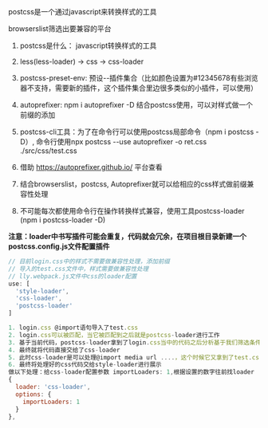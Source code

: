 postcss是一个通过javascript来转换样式的工具


browserslist筛选出要兼容的平台

1. postcss是什么： javascript转换样式的工具
2. less(less-loader) -> css -> css-loader
3. postcss-preset-env: 预设--插件集合（比如颜色设置为#12345678有些浏览器不支持，需要新的插件，这个插件集合里边很多类似的小插件，可以使用）
4. autoprefixer: npm i autoprefixer -D 结合postcss使用，可以对样式做一个前缀的添加
5. postcss-cli工具：为了在命令行可以使用postcss局部命令（npm i postcss -D）, 命令行使用npx postcss --use autoprefixer -o ret.css ./src/css/test.css
6. 借助 https://autoprefixer.github.io/ 平台查看
7. 结合browserslist，postcss, Autoprefixer就可以给相应的css样式做前缀兼容性处理

8. 不可能每次都使用命令行在操作转换样式兼容，使用工具postcss-loader (npm i postcss-loader -D)

**注意：loader中书写插件可能会重复，代码就会冗余，在项目根目录新建一个postcss.config.js文件配置插件**


```js
// 目前login.css中的样式不需要做兼容性处理，添加前缀
// 导入的test.css文件中，样式需要做兼容性处理
// lly.webpack.js文件中css的loader配置
use: [
  'style-loader',
  'css-loader',
  'postcss-loader'
]

1. login.css @import语句导入了test.css
2. login.css可以被匹配，当它被匹配到之后就是postcss-loader进行工作
3. 基于当前代码，postcss-loader拿到了login.css当中的代码之后分析基于我们筛选条件并不需要做额外处理
4. 最终就将代码直接交给了css-loader
5. 此时css-loader是可以处理@import media url ....，这个时候它又拿到了test.css文件，但是loader不会回头找
6. 最终将处理好的css代码交给style-loader进行展示
做以下处理：给css-loader配置参数 importLoaders: 1,根据设置的数字往前找loader
{
  loader: 'css-loader',
  options: {
    importLoaders: 1
  }
},

```
